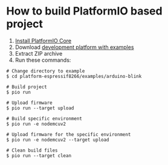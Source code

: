 How to build PlatformIO based project
=====================================

1. [Install PlatformIO Core](http://docs.platformio.org/page/core.html)
2. Download [development platform with examples](https://github.com/platformio/platform-espressif8266/archive/develop.zip)
3. Extract ZIP archive
4. Run these commands:

```shell
# Change directory to example
$ cd platform-espressif8266/examples/arduino-blink

# Build project
$ pio run

# Upload firmware
$ pio run --target upload

# Build specific environment
$ pio run -e nodemcuv2

# Upload firmware for the specific environment
$ pio run -e nodemcuv2 --target upload

# Clean build files
$ pio run --target clean
```
